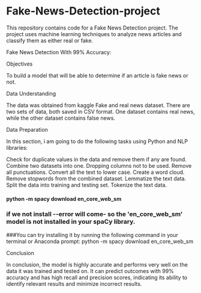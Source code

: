 # Fake-News-Detection-project
This repository contains code for a Fake News Detection project. The project uses machine learning techniques to analyze news articles and classify them as either real or fake. 

Fake News Detection With 99% Accuracy:
    
Objectives

To build a model that will be able to determine if an article is fake news or not.

Data Understanding

The data was obtained from kaggle Fake and real news dataset. 
There are two sets of data, both saved in CSV format. One dataset contains real news, 
while the other dataset contains false news.


Data Preparation

In this section, i am going to do the following tasks using Python and NLP libraries:

Check for duplicate values in the data and remove them if any are found.
Combine two datasets into one.
Dropping columns not to be used.
Remove all punctuations.
Convert all the text to lower case.
Create a word cloud.
Remove stopwords from the combined dataset.
Lemmatize the text data.
Split the data into training and testing set.
Tokenize the text data.

####  python -m spacy download en_core_web_sm  

### if we not install --error will come- so  the 'en_core_web_sm' model is not installed in your spaCy library. 
###You can try installing it by running the following command in your terminal or Anaconda prompt:  python -m spacy download en_core_web_sm 

Conclusion

In conclusion, the model is highly accurate and performs very well on the data it was trained and tested on.
It can predict outcomes with 99% accuracy and has high recall and precision scores, 
indicating its ability to identify relevant results and minimize incorrect results.
